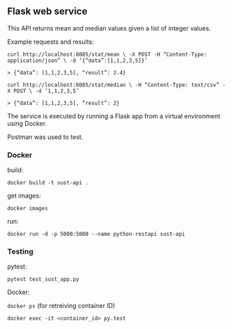 ## Flask web service

This API returns mean and median values given a list of integer values.

Example requests and results:

`curl http://localhost:8085/stat/mean \
-X POST -H “Content-Type: application/json” \ -d ‘{“data”:[1,1,2,3,5]}’`

`> {“data”: [1,1,2,3,5], “result”: 2.4}`

`curl http://localhost:8085/stat/median \ -H “Content-Type: text/csv” -X POST \ -d ‘1,1,2,3,5’`

`> {“data”: [1,1,2,3,5], “result”: 2}`

The service is executed by running a Flask app from a virtual environment using Docker.

Postman was used to test.

### Docker

build:

`docker build -t sust-api .`

get images:

`docker images`

run:

`docker run -d -p 5000:5000 --name python-restapi sust-api`

### Testing

pytest:

`pytest test_sust_app.py`

Docker:

`docker ps` (for retreiving container ID)

`docker exec -it <container_id> py.test`